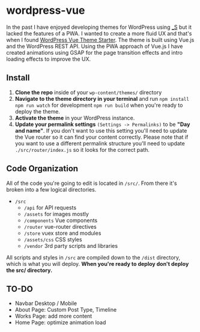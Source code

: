 # wordpress-vue

In the past I have enjoyed developing themes for WordPress using [\_S](https://underscores.me/) but it lacked the features of a PWA. I wanted to create a more fluid UX and that's when I found [WordPress Vue Theme Starter](https://github.com/EvanAgee/vuejs-wordpress-theme-starter/). The theme is built using Vue.js and the WordPress REST API. Using the PWA approach of Vue.js I have created animations using GSAP for the page transition effects and intro loading effects to improve the UX.

## Install

1. **Clone the repo** inside of your `wp-content/themes/` directory
2. **Navigate to the theme directory in your terminal** and run
   `npm install`
   `npm run watch` for development
   `npm run build` when you're ready to deploy the theme.
3. **Activate the theme** in your WordPress instance.
4. **Update your permalink settings** `(Settings -> Permalinks)` to be **"Day and name"**. If you don't want to use this setting you'll need to update the Vue router so it can find your content correctly. Please note that if you want to use a different permalink structure you'll need to update `./src/router/index.js` so it looks for the correct path.

## Code Organization

All of the code you're going to edit is located in `/src/`. From there it's broken into a few logical directories.

- `/src`
  - `/api` for API requests
  - `/assets` for images mostly
  - `/components` Vue components
  - `/router` vue-router directives
  - `/store` vuex store and modules
  - `/assets/css` CSS styles
  - `/vendor` 3rd party scripts and libraries

All scripts and styles in `/src` are compiled down to the `/dist` directory, which is what you will deploy. **When you're ready to deploy don't deploy the src/ directory.**



## TO-DO

- Navbar Desktop / Mobile
- About Page: Custom Post Type, Timeline
- Works Page: add more content
- Home Page: optimize animation load